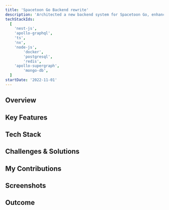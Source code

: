 ```yaml
---
title: 'Spacetoon Go Backend rewrite'
description: 'Architected a new backend system for Spacetoon Go, enhancing scalability, security, and API performance to support the next generation of the platform.'
techStackIds:
  [
    'nest-js',
    'apollo-graphql',
    'ts',
    'nx',
    'node-js',
		'docker',
		'postgresql',
		'redis',
    'apollo-supergraph',
		'mongo-db',
  ]
startDate: '2022-11-01'
---
```


## Overview

## Key Features

## Tech Stack

## Challenges & Solutions

## My Contributions

## Screenshots

## Outcome
